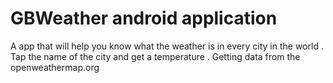 # GBWeather android application
A app that will help you know what the weather is in every city in the world . Tap the name of the city and get a temperature .
Getting data from the openweathermap.org 

